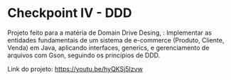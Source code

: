 # Checkpoint IV - DDD
Projeto feito para a matéria de Domain Drive Desing, : Implementar as entidades fundamentais de um sistema de e-commerce (Produto, Cliente, Venda) em Java, 
aplicando interfaces, generics, e gerenciamento de arquivos com Gson, seguindo os princípios de DDD.

Link do projeto: <https://youtu.be/hyQKSj5Izvw>
